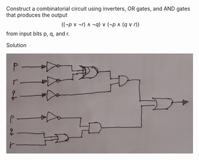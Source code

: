Construct a combinatorial circuit using inverters, OR gates, and AND gates that produces the output $$((\neg p \vee \neg r) \wedge \neg q) \vee (\neg p \wedge (q \vee r))$$ from input bits p, q, and r.

Solution

![](1.2.47.jpg)
